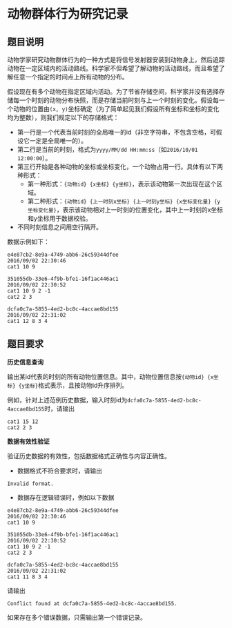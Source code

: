 # 动物群体行为研究记录

## 题目说明

动物学家研究动物群体行为的一种方式是将信号发射器安装到动物身上，然后追踪动物在一定区域内的活动路线。科学家不但希望了解动物的活动路线，而且希望了解任意一个指定的时间点上所有动物的分布。

假设现在有多个动物在指定区域内活动。为了节省存储空间，科学家并没有选择存储每一个时刻的动物分布快照，而是存储当前时刻与上一个时刻的变化。假设每一个动物的位置由`(x, y)`坐标确定（为了简单起见我们假设所有坐标和坐标的变化均为整数），则我们规定以下的存储格式：

  * 第一行是一个代表当前时刻的全局唯一的id（非空字符串，不包含空格，可假设它一定是全局唯一的）。
  * 第二行是当前的时刻，格式为`yyyy/MM/dd HH:mm:ss`（如`2016/10/01 12:00:00`）。
  * 第三行开始是各种动物的坐标或坐标变化，一个动物占用一行。具体有以下两种形式：
    - 第一种形式：`{动物id} {x坐标} {y坐标}`，表示该动物第一次出现在这个区域。
	- 第二种形式：`{动物id} {上一时刻x坐标} {上一时刻y坐标} {x坐标变化量} {y坐标变化量}`，表示该动物相对上一时刻的位置变化，其中上一时刻的x坐标和y坐标用于数据校验。
  * 不同时刻信息之间用空行隔开。

数据示例如下：
```
e4e87cb2-8e9a-4749-abb6-26c59344dfee
2016/09/02 22:30:46
cat1 10 9

351055db-33e6-4f9b-bfe1-16f1ac446ac1
2016/09/02 22:30:52
cat1 10 9 2 -1
cat2 2 3

dcfa0c7a-5855-4ed2-bc8c-4accae8bd155
2016/09/02 22:31:02
cat1 12 8 3 4
```

## 题目要求

**历史信息查询**

输出某id代表的时刻的所有动物位置信息。其中，动物位置信息按`{动物id} {x坐标} {y坐标}`格式表示，且按动物id升序排列。

例如，针对上述范例历史数据，输入时刻id为`dcfa0c7a-5855-4ed2-bc8c-4accae8bd155`时，请输出
```
cat1 15 12
cat2 2 3
```

**数据有效性验证**

验证历史数据的有效性，包括数据格式正确性与内容正确性。

  * 数据格式不符合要求时，请输出
  ```
  Invalid format.
  ```
  
  * 数据存在逻辑错误时，例如以下数据
  ```
  e4e87cb2-8e9a-4749-abb6-26c59344dfee
  2016/09/02 22:30:46
  cat1 10 9
  
  351055db-33e6-4f9b-bfe1-16f1ac446ac1
  2016/09/02 22:30:52
  cat1 10 9 2 -1
  cat2 2 3
  
  dcfa0c7a-5855-4ed2-bc8c-4accae8bd155
  2016/09/02 22:31:02
  cat1 11 8 3 4
  ```
  请输出
  ```
  Conflict found at dcfa0c7a-5855-4ed2-bc8c-4accae8bd155.
  ```
  如果存在多个错误数据，只需输出第一个错误记录。
